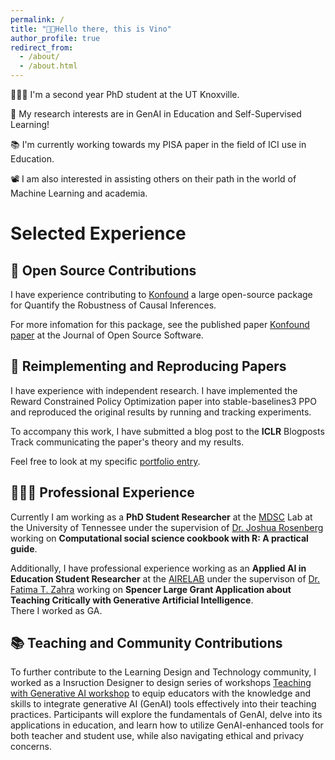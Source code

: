 ```yaml
---
permalink: /
title: "👋🏼Hello there, this is Vino"
author_profile: true
redirect_from: 
  - /about/
  - /about.html
---
```


👨🏻‍💻 I'm a second year PhD student at the UT Knoxville.

🔬 My research interests are in GenAI in Education and Self-Supervised Learning!

📚 I'm currently working towards my PISA paper in the field of ICI use in Education.

📽️ I am also interested in assisting others on their path in the world of Machine Learning and academia.


# Selected Experience

## 🤖 Open Source Contributions
I have experience contributing to [Konfound](https://github.com/konfound-project/konfound) a large open-source package for Quantify the Robustness of Causal Inferences.

For more infomation for this package, see the published paper [Konfound paper](https://joss.theoj.org/papers/10.21105/joss.05779.pdf) at the Journal of Open Source Software.

## 📜 Reimplementing and Reproducing Papers
I have experience with independent research. I have implemented the Reward Constrained Policy Optimization paper into stable-baselines3 PPO and reproduced the original results by running and tracking experiments.

To accompany this work, I have submitted a blog post to the **ICLR** Blogposts Track communicating the paper's theory and my results.

Feel free to look at my specific [portfolio entry](https://sudo-boris.github.io/portfolio/RCPPO/).

## 👨🏻‍🔬 Professional Experience
Currently I am working as a **PhD Student Researcher** at the [MDSC](https://makingdatasciencecount.com/)  Lab at the University of Tennessee under the supervision of [Dr. Joshua Rosenberg](https://joshuamrosenberg.com/) working on **Computational social science cookbook with R: A practical guide**.

Additionally, I have professional experience working as an **Applied AI in Education Student Researcher** at the [AIRELAB](https://airelab.online/) under the supervison of [Dr. Fatima T. Zahra](https://www.linkedin.com/in/fatima-t-zahra-ph-d-6877aa14/) working on **Spencer Large Grant Application about Teaching Critically with Generative Artificial Intelligence**. \
There I worked as GA.

## 📚 Teaching and Community Contributions
To further contribute to the Learning Design and Technology community, I worked as a Insruction Designer to design series of workshops [Teaching with Generative AI workshop](https://workshop.utk.edu/workshopinfo.php?workshop=1352) to equip educators with the knowledge and skills to integrate generative AI (GenAI) tools effectively into their teaching practices. Participants will explore the fundamentals of GenAI, delve into its applications in education, and learn how to utilize GenAI-enhanced tools for both teacher and student use, while also navigating ethical and privacy concerns.

